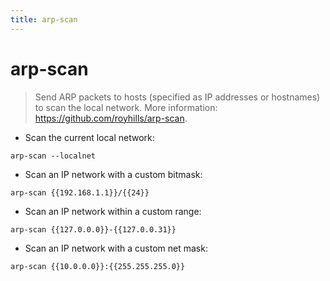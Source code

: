 ```yaml
---
title: arp-scan
---
```

# arp-scan

> Send ARP packets to hosts (specified as IP addresses or hostnames) to scan the local network.
> More information: <https://github.com/royhills/arp-scan>.

- Scan the current local network:

`arp-scan --localnet`

- Scan an IP network with a custom bitmask:

`arp-scan {{192.168.1.1}}/{{24}}`

- Scan an IP network within a custom range:

`arp-scan {{127.0.0.0}}-{{127.0.0.31}}`

- Scan an IP network with a custom net mask:

`arp-scan {{10.0.0.0}}:{{255.255.255.0}}`

